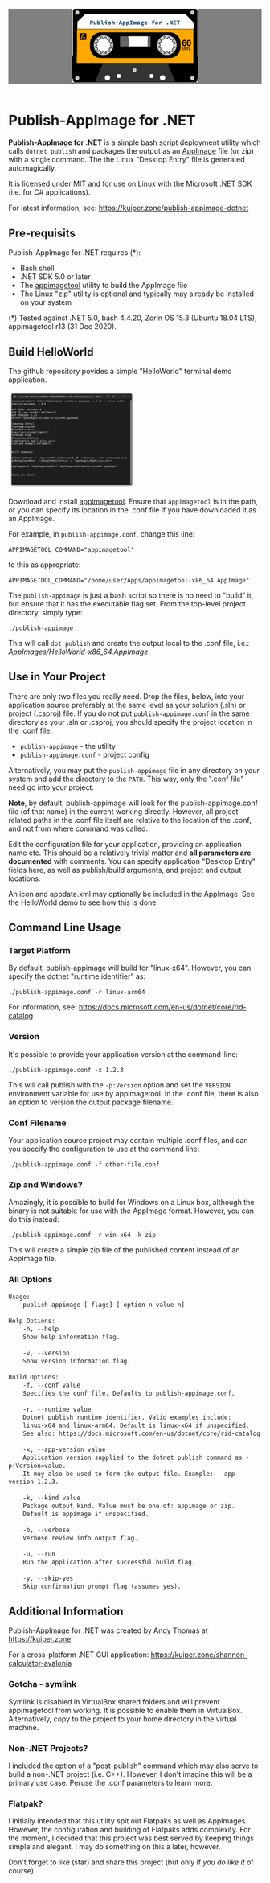 <p style="text-align:center;background:gray;margin-bottom:4em;">
    <img src="Banner.png" style="width:50%;max-width:600px;"/>
</p>

# Publish-AppImage for .NET #

**Publish-AppImage for .NET** is a simple bash script deployment utility which calls `dotnet publish` and
packages the output as an [AppImage](https://appimage.org/) file (or zip) with a single command. The the Linux
"Desktop Entry" file is generated automagically.

It is licensed under MIT and for use on Linux with the [Microsoft .NET SDK](https://dotnet.microsoft.com/download)
(i.e. for C# applications).

For latest information, see: https://kuiper.zone/publish-appimage-dotnet


## Pre-requisits ##
Publish-AppImage for .NET requires (*):

* Bash shell
* .NET SDK 5.0 or later
* The [appimagetool](https://github.com/AppImage/AppImageKit) utility to build the AppImage file
* The Linux "zip" utility is optional and typically may already be installed on your system

(*) Tested against .NET 5.0, bash 4.4.20, Zorin OS 15.3 (Ubuntu 18.04 LTS), appimagetool r13 (31 Dec 2020).


## Build HelloWorld ##
The github repository povides a simple "HelloWorld" terminal demo application.

<img title="Terminal Screenshot" alt="Terminal Screenshot" src="Screenie.png" style="width:50%;max-width:600px;"/>

Download and install [appimagetool](https://github.com/AppImage/AppImageKit). Ensure that `appimagetool` is
in the path, or you can specify its location in the .conf file if you have downloaded it as an AppImage.

For example, in `publish-appimage.conf`, change this line:

    APPIMAGETOOL_COMMAND="appimagetool"

to this as appropriate:

    APPIMAGETOOL_COMMAND="/home/user/Apps/appimagetool-x86_64.AppImage"

The `publish-appimage` is just a bash script so there is no need to "build" it, but ensure that it has the
executable flag set. From the top-level project directory, simply type:

    ./publish-appimage

This will call `dot publish` and create the output local to the .conf file, i.e.: *AppImages/HelloWorld-x86_64.AppImage*


## Use in Your Project ##
There are only two files you really need. Drop the files, below, into your application source preferably at the
same level as your solution (.sln) or project (.csproj) file. If you do not put `publish-appimage.conf` in the same
directory as your .sln or .csproj, you should specify the project location in the .conf file.

* `publish-appimage` - the utility
* `publish-appimage.conf` - project config

Alternatively, you may put the `publish-appimage` file in any directory on your system and add the directory to
the `PATH`. This way, only the ".conf file" need go into your project.

**Note**, by default, publish-appimage will look for the publish-appimage.conf file (of that name) in the current
working directly. However, all project related paths in the .conf file itself are relative to the location of the
.conf, and not from where command was called.

Edit the configuration file for your application, providing an application name etc. This should be a relatively
trivial matter and **all parameters are documented** with comments. You can specify application "Desktop Entry" fields
here, as well as publish/build arguments, and project and output locations.

An icon and appdata.xml may optionally be included in the AppImage. See the HelloWorld demo to see how this is done.


## Command Line Usage ##

### Target Platform ###
By default, publish-appimage will build for "linux-x64". However, you can specify the dotnet "runtime identifier" as:

    ./publish-appimage.conf -r linux-arm64

For information, see: https://docs.microsoft.com/en-us/dotnet/core/rid-catalog

### Version ###
It's possible to provide your application version at the command-line:

    ./publish-appimage.conf -x 1.2.3

This will call publish with the `-p:Version` option and set the `VERSION` environment variable for use by
appimagetool. In the .conf file, there is also an option to version the output package filename.

### Conf Filename ###
Your application source project may contain multiple .conf files, and can you specify the configuration to use at
the command line:

    ./publish-appimage.conf -f other-file.conf

### Zip and Windows? ###
Amazingly, it is possible to build for Windows on a Linux box, although the binary is not suitable for use with
the AppImage format. However, you can do this instead:

    ./publish-appimage.conf -r win-x64 -k zip

This will create a simple zip file of the published content instead of an AppImage file.

### All Options ###
    Usage:
        publish-appimage [-flags] [-option-n value-n]

    Help Options:
        -h, --help
        Show help information flag.

        -v, --version
        Show version information flag.

    Build Options:
        -f, --conf value
        Specifies the conf file. Defaults to publish-appimage.conf.

        -r, --runtime value
        Dotnet publish runtime identifier. Valid examples include:
        linux-x64 and linux-arm64. Default is linux-x64 if unspecified.
        See also: https://docs.microsoft.com/en-us/dotnet/core/rid-catalog

        -x, --app-version value
        Application version supplied to the dotnet publish command as -p:Version=value.
        It may also be used to form the output file. Example: --app-version 1.2.3.

        -k, --kind value
        Package output kind. Value must be one of: appimage or zip.
        Default is appimage if unspecified.

        -b, --verbose
        Verbose review info output flag.

        -u, --run
        Run the application after successful build flag.

        -y, --skip-yes
        Skip confirmation prompt flag (assumes yes).


## Additional Information ##
Publish-AppImage for .NET was created by Andy Thomas at https://kuiper.zone

For a cross-platform .NET GUI application: https://kuiper.zone/shannon-calculator-avalonia

### Gotcha - symlink ###
Symlink is disabled in VirtualBox shared folders and will prevent appimagetool from working.
It is possible to enable them in VirtualBox. Alternatively, copy to the project to your home
directory in the virtual machine.

### Non-.NET Projects? ###
I included the option of a "post-publish" command which may also serve to build a non-.NET project (i.e. C++).
However, I don't imagine this will be a primary use case. Peruse the .conf parameters to learn more.

### Flatpak? ###
I initially intended that this utility spit out Flatpaks as well as AppImages. However, the configuration
and building of Flatpaks adds complexity. For the moment, I decided that this project was best served by
keeping things simple and elegant. I may do something on this a later, however.

Don't forget to like (star) and share this project (but only if *you do like it* of course).
